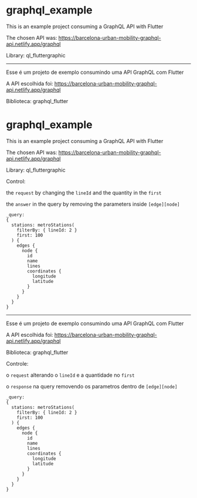 # graphql_example

This is an example project consuming a GraphQL API with Flutter

The chosen API was:
https://barcelona-urban-mobility-graphql-api.netlify.app/graphql

Library:
ql_fluttergraphic

------------------------------------------------------------------------

Esse é um projeto de exemplo consumindo uma API GraphQL com Flutter 

A API escolhida foi: 
https://barcelona-urban-mobility-graphql-api.netlify.app/graphql

Biblioteca: 
graphql_flutter

# graphql_example

This is an example project consuming a GraphQL API with Flutter

The chosen API was:
https://barcelona-urban-mobility-graphql-api.netlify.app/graphql

Library:
ql_fluttergraphic

Control: 

the `request` by changing the `lineId` and the quantity in the `first`

the `answer` in the query by removing the parameters inside `[edge][node]`

```
_query:
{
  stations: metroStations(
    filterBy: { lineId: 2 }
    first: 100
  ) {
    edges {
      node {
        id
        name
        lines
        coordinates {
          longitude
          latitude
        }
      }
    }
  }
}
```

------------------------------------------------------------------------

Esse é um projeto de exemplo consumindo uma API GraphQL com Flutter 

A API escolhida foi: 
https://barcelona-urban-mobility-graphql-api.netlify.app/graphql

Biblioteca: 
graphql_flutter

Controle:

o `request` alterando o `lineId` e a quantidade no `first`

o `response` na query removendo os parametros dentro de `[edge][node]`


```
_query:
{
  stations: metroStations(
    filterBy: { lineId: 2 }
    first: 100
  ) {
    edges {
      node {
        id
        name
        lines
        coordinates {
          longitude
          latitude
        }
      }
    }
  }
}
```
